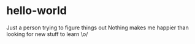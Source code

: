 # hello-world
Just a person trying to figure things out
Nothing makes me happier than looking for new stuff to learn \o/
